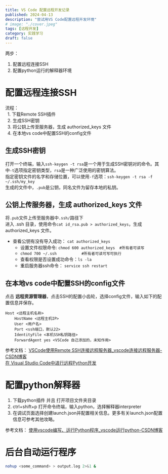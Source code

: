 ```yaml
---
title: VS Code 配置远程开发记录
published: 2024-04-13
description: "尝试用VS Code配置远程开发环境"
# image: "./cover.jpeg"
tags: [远程开发]
category: 实践学习
draft: false
---
```

两步：
1. 配置远程连接SSH
2. 配置python运行的解释器环境
# 配置远程连接SSH
流程：  
&ensp;1. 下载Remote SSH插件  
&ensp;2. 生成SSH密钥  
&ensp;3. 将公钥上传至服务器，生成 authorized_keys 文件  
&ensp;4. 在本地vs code中配置SSH的config文件  

## 生成SSH密钥
打开一个终端，输入`ssh-keygen -t rsa`是一个用于生成SSH密钥对的命令。其中`-t`选项指定密钥类型，`rsa`是一种广泛使用的密钥算法。  
指定密钥文件的名字和存储位置，可以使用`-f`选项：`ssh-keygen -t rsa -f ~/.ssh/my_key`  
生成的文件中，`.pub`是公钥，同名文件为留存本地的私钥。
## 公钥上传服务器，生成 authorized_keys 文件
将`.pub`文件上传至服务器中`.ssh/`路径下  
进入 .ssh 目录，使用命令`cat id_rsa.pub > authorized_keys`，生成 authorized_keys 文件。  
- 查看公钥有没有导入成功： `cat authorized_keys`  
	- 设置文件权限命令: `chmod 600 authorized_keys  #所有者可读写`
	- `chmod 700 ~/.ssh           #所有者可读可写可执行`
	- 查看权限是否设置成功命令：`ls -la`
	- 重启服务器ssh命令： `service ssh restart`

## 在本地vs code中配置SSH的config文件
点击 **远程资源管理器**，点击SSH的配置小齿轮，选择config文件，输入如下的配置信息并保存。
```
Host <远程主机名称> 
    HostName <远程主机IP> 
    User <用户名> 
    Port <ssh端口，默认22> 
    IdentityFile <本机SSH私钥路径> 
    ForwardAgent yes <VSCode 自己添加的，未知作用> 
```


参考文档：
[VSCode使用Remote SSH连接远程服务器_vscode连接远程服务器-CSDN博客](https://blog.csdn.net/qijitao/article/details/130584752)  
[在 Visual Studio Code中进行远程Python开发](https://juejin.cn/post/6844904158164680712)


# 配置python解释器
1. 下载python插件 并且 打开项目文件夹目录
2. ctrl+shift+p 打开命令终端，输入python，选择解释器interpreter
3. 在调试页面选择创建launch.json并配置相关信息。更多有关launch.json配置信息可参考其他攻略。

参考文档：
[使用vscode编写、运行Python程序_vscode运行python-CSDN博客](https://blog.csdn.net/Java_ZZZZZ/article/details/133028138)


# 后台自动运行程序
```bash
nohup <some_command> > output.log 2>&1 &
```


